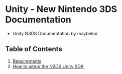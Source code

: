 # Unity - New Nintendo 3DS Documentation

* Unity N3DS Documentation by maybekoi

## Table of Contents
1. [Requirements](REQUIREMENTS.md)
2. [How to setup the N3DS Unity SDK](SETUP.md)
